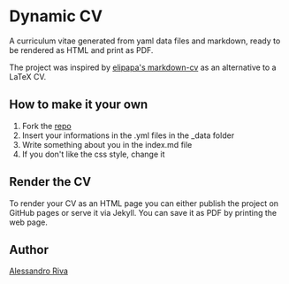# Dynamic CV

A curriculum vitae generated from yaml data files and markdown,
ready to be rendered as HTML and print as PDF.

The project was inspired by [elipapa's markdown-cv](https://github.com/elipapa/markdown-cv) as an alternative to a LaTeX CV.

## How to make it your own

1. Fork the [repo](https://github.com/ariva00/dynamic-cv)
2. Insert your informations in the .yml files in the _data folder
3. Write something about you in the index.md file
4. If you don't like the css style, change it

## Render the CV

To render your CV as an HTML page you can either publish the project on GitHub pages or serve it via Jekyll. 
You can save it as PDF by printing the web page.

## Author

[Alessandro Riva](https://github.com/ariva00/)